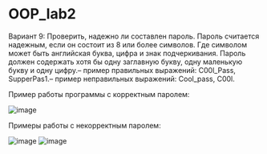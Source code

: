 # OOP_lab2
Вариант 9: Проверить, надежно ли составлен пароль. Пароль считается надежным, если он состоит из 8 или более символов. Где символом может быть английская буква, цифра и знак подчеркивания. Пароль должен содержать хотя бы одну заглавную букву, одну маленькую букву и одну цифру.– пример правильных выражений: C00l_Pass, SupperPas1.– пример неправильных выражений: Cool_pass, C00l.

Пример работы программы с корректным паролем:


![image](https://github.com/user-attachments/assets/ee271b92-d31f-479f-9038-9f2e704ccefb)


Примеры работы с некорректным паролем:


![image](https://github.com/user-attachments/assets/5877251c-e7e5-496f-a84e-a39ee0efa88f)
![image](https://github.com/user-attachments/assets/c35e6974-f4d6-41ca-8ad3-cd1c64f3ab43)
